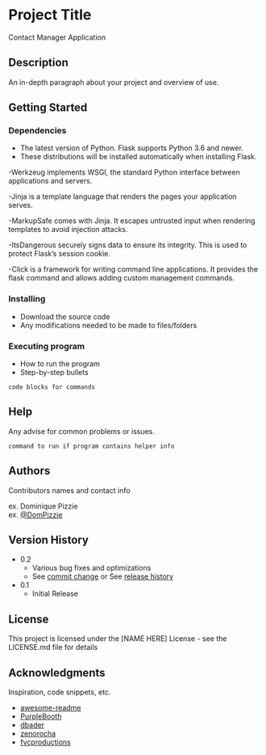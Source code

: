 # Project Title

Contact Manager Application

## Description

An in-depth paragraph about your project and overview of use.

## Getting Started

### Dependencies


* The latest version of Python. Flask supports Python 3.6 and newer.
* These distributions will be installed automatically when installing Flask.

-Werkzeug implements WSGI, the standard Python interface between applications and servers.

-Jinja is a template language that renders the pages your application serves.

-MarkupSafe comes with Jinja. It escapes untrusted input when rendering templates to avoid injection attacks.

-ItsDangerous securely signs data to ensure its integrity. This is used to protect Flask’s session cookie.

-Click is a framework for writing command line applications. It provides the flask command and allows adding custom management commands.

### Installing

* Download the source code
* Any modifications needed to be made to files/folders

### Executing program

* How to run the program
* Step-by-step bullets
```
code blocks for commands
```

## Help

Any advise for common problems or issues.
```
command to run if program contains helper info
```

## Authors

Contributors names and contact info

ex. Dominique Pizzie  
ex. [@DomPizzie](https://twitter.com/dompizzie)

## Version History

* 0.2
    * Various bug fixes and optimizations
    * See [commit change]() or See [release history]()
* 0.1
    * Initial Release

## License

This project is licensed under the [NAME HERE] License - see the LICENSE.md file for details

## Acknowledgments

Inspiration, code snippets, etc.
* [awesome-readme](https://github.com/matiassingers/awesome-readme)
* [PurpleBooth](https://gist.github.com/PurpleBooth/109311bb0361f32d87a2)
* [dbader](https://github.com/dbader/readme-template)
* [zenorocha](https://gist.github.com/zenorocha/4526327)
* [fvcproductions](https://gist.github.com/fvcproductions/1bfc2d4aecb01a834b46)